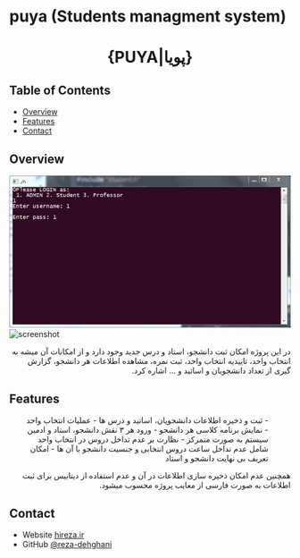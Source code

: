 # puya (Students managment system) 

<h1 align="center">{PUYA|پویا}</h1>

<!-- TABLE OF CONTENTS -->

## Table of Contents

- [Overview](#overview)
- [Features](#features)
- [Contact](#contact)
<!-- OVERVIEW -->

## Overview

![screenshot](https://raw.githubusercontent.com/reza-dehghani/puya/main/preview.PNG)
![screenshot](https://raw.githubusercontent.com/reza-dehghani/puya/main/preview.gif)

<div dir="rtl">

در این پروژه امکان ثبت دانشجو، استاد و درس جدید وجود دارد و از امکانات آن میشه به انتخاب واحد، تاییدیه انتخاب واحد، ثبت نمره، مشاهده اطلاعات هر دانشجو، گزارش گیری از تعداد دانشجویان و اساتید و ... اشاره کرد.
</div>
  
## Features

<div dir="rtl">
  <ul>
- ثبت و ذخیره اطلاعات دانشجویان، اساتید و درس ها
- عملیات انتخاب واحد
- نمایش برنامه کلاسی هر دانشجو
- ورود هر ۳ نقش دانشجو، استاد و ادمین سیستم به صورت متمرکز
- نظارت بر عدم تداخل دروس در انتخاب واحد شامل عدم تداخل ساعت دروس انتخابی و جنسیت دانشجو با آن ها
- امکان تعریف بی نهایت دانشجو و استاد
  </ul>
همچنین عدم امکان ذخیره سازی اطلاعات در آن و عدم استفاده از دیتابیس برای ثبت اطلاعات به صورت فارسی از معایب پروژه محسوب میشود.
  </div>

## Contact

- Website [hireza.ir](https://hireza.ir)
- GitHub [@reza-dehghani](https://github.com/reza-dehghani)
